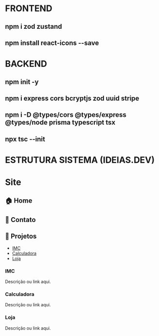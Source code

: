 # FRONTEND
## npm i zod zustand
## npm install react-icons --save

# BACKEND
## npm init -y
## npm i express cors bcryptjs zod uuid stripe
## npm i -D @types/cors @types/express @types/node prisma typescript tsx
## npx tsc --init

# ESTRUTURA SISTEMA (IDEIAS.DEV)
# Site
## 🏠 Home
## 📩 Contato
## 📂 Projetos
- [IMC](#imc)
- [Calculadora](#calculadora)
- [Loja](#loja)

### IMC
Descrição ou link aqui.

### Calculadora
Descrição ou link aqui.

### Loja
Descrição ou link aqui.
